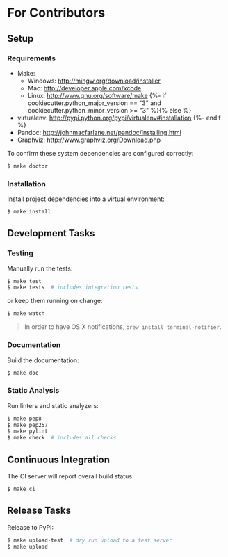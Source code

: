 # For Contributors

## Setup

### Requirements

* Make:
    * Windows: http://mingw.org/download/installer
    * Mac: http://developer.apple.com/xcode
    * Linux: http://www.gnu.org/software/make
{%- if cookiecutter.python_major_version == "3" and cookiecutter.python_minor_version >= "3"  %}{% else %}
* virtualenv: http://pypi.python.org/pypi/virtualenv#installation
{%- endif %}
* Pandoc: http://johnmacfarlane.net/pandoc/installing.html
* Graphviz: http://www.graphviz.org/Download.php

To confirm these system dependencies are configured correctly:

```sh
$ make doctor
```

### Installation

Install project dependencies into a virtual environment:

```sh
$ make install
```

## Development Tasks

### Testing

Manually run the tests:

```sh
$ make test
$ make tests  # includes integration tests
```

or keep them running on change:

```sh
$ make watch
```

> In order to have OS X notifications, `brew install terminal-notifier`.

### Documentation

Build the documentation:

```sh
$ make doc
```

### Static Analysis

Run linters and static analyzers:

```sh
$ make pep8
$ make pep257
$ make pylint
$ make check  # includes all checks
```

## Continuous Integration

The CI server will report overall build status:

```sh
$ make ci
```

## Release Tasks

Release to PyPI:

```sh
$ make upload-test  # dry run upload to a test server
$ make upload
```
